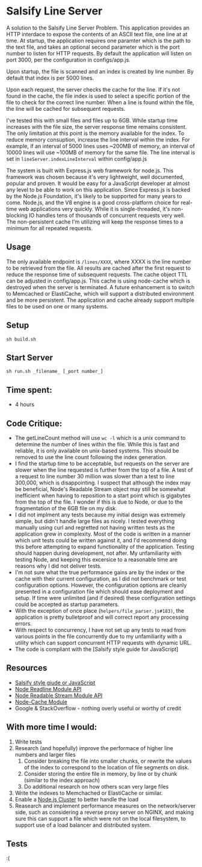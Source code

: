 # Salsify Line Server

A solution to the Salsify Line Server Problem. This application provides an HTTP interdace to expose the contents of an ASCII text file, one line at at time. At startup, the application requires one paramter which is the path to the text file, and takes an optional second parameter which is the port number to listen for HTTP requests. By default the application will listen on port 3000, per the configuration in configs/app.js.

Upon startup, the file is scanned and an index is created by line number. By default that index is per 5000 lines.

Upon each request, the server checks the cache for the line. If it's not found in the cache, the file index is used to select a specific portion of the file to check for the correct line number. When a line is found within the file, the line will be cached for subsequent requests.

I've tested this with small files and files up to 6GB. While startup time increases with the file size, the server response time remains consistent. The only limitation at this point is the memory available for the index. To reduce memory consuption, increase the line interval within the index. For example, if an interval of 5000 lines uses ~200MB of memory, an interval of 10000 lines will use ~100MB of memory for the same file. The line interval is set in `lineServer.indexLineInterval` within config/app.js

The system is built with Express.js web framework for node.js. This framework was chosen because it's very lightweight, well documented, popular and proven. It would be easy for a JavaScript developer at almost any level to be able to work on this application. Since Express.js is backed by the Node.js Foundation, it's likely to be supported for many years to come. Node.js, and the V8 engine is a good cross-platform choice for real-time web applications very quickly. While it is single-threaded, it's non-blocking IO handles tens of thousands of concurrent requests very well. The non-persistent cache I'm utilizing will keep the response times to a minimum for all repeated requests.

## Usage
The only available endpoint is `/lines/XXXX`, where XXXX is the line number to be retrieved from the file. All results are cached after the first request to reduce the response time of subsequent requests. The cache object TTL can be adjusted in config/app.js. This cache is using node-cache which is destroyed when the server is terminated. A future enhancement is to switch to Memcached or ElastiCache, which will support a distributed environment and be more persistent. The application and cache already support multiple files to be used on one or many systems.

## Setup
    sh build.sh

## Start Server
    sh run.sh _filename_ [_port number_]


## Time spent:
- 4 hours

## Code Critique:
* The getLineCount method will use `wc -l` which is a unix command to determine the number of lines within the file. While this is fast and reliable, it is only available on unix-based systems. This should be removed to use the line count following the index generation.
* I find the startup time to be acceptable, but requests on the server are slower when the line requested is further from the top of a file. A test of a request to line number 30 million was slower than a test to line 300,000, which is disappointing. I suspect that although the index may be beneficial, Node's Readable Stream object may still be somewhat inefficient when having to reposition to a start point which is gigabytes from the top of the file. I wonder if this is due to Node, or due to the fragmentation of the 6GB file on my disk.
* I did not implment any tests because my initial design was extremely simple, but didn't handle large files as nicely. I tested everything manually using curl and regretted not having written tests as the application grew in complexity. Most of the code is written in a manner which unit tests could be written against it, and I'd recommend doing this before attempting to expand functionality of the application. Testing should happen during development, not after. My unfamiliarity with testing Node, and keeping this excersice to a reasonable time are reasons why I did not deliver tests.
* I'm not sure what the true performance gains are by the index or the cache with their current configuration, as I did not benchmark or test configuration options. However, the configuration options are cleanly presented in a configuration file which should ease deployment and setup. If time were unlimited (and if desired) these configuration settings could be accepted as startup parameters.
* With the exception of once place (`helpers/file_parser.js#183)`, the application is pretty bulletproof and will correct report any processing errors.
* With respect to concurrency, I have not set up any tests to read from various points in the file concurrently due to my unfamiliarity with a utility which can support concurrent HTTP requests with dynamic URL.
* The code is compliant with the [Salsify style guide for JavaScript]

## Resources
- [Salsify style giude or JavaScript](https://github.com/salsify/javascript)
- [Node Readline Module API](https://nodejs.org/api/readline.html#readline_readline)
- [Node Readable Stream Module API](https://nodejs.org/api/stream.html#stream_class_stream_readable)
- [Node-Cache Module](https://www.npmjs.com/package/node-cache)
- Google & StackOverflow - nothing overly useful or worthy of credit

## With more time I would:
1. Write tests
2. Research (and hopefully) improve the performace of higher line numbers and larger files
    1. Consider breaking the file into smaller chunks, or rewrite the values of the index to correspond to the location of file segments on disk.
    2. Consider storing the entire file in memory, by line or by chunk (similar to the index approach)
    2. Do additional research on how others scan very large files
3. Write the indexes to Memchached or ElastiCache or similar.
4. Enable a [Node.js Cluster](https://nodejs.org/api/cluster.html#cluster_cluster) to better handle the load
5. Reasearch and implement performance measures on the network/server side, such as considering a reverse proxy server on NGINX, and making sure this can support a file which were not on the local filesystem, to support use of a load balancer and distributed system.

## Tests
:(
